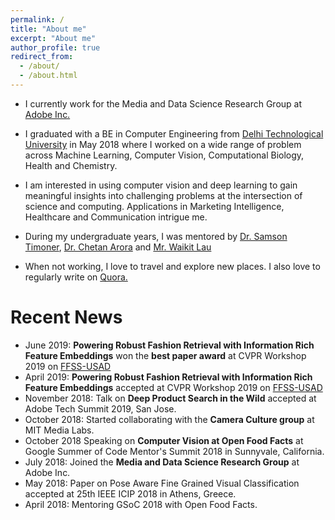 ```yaml
---
permalink: /
title: "About me"
excerpt: "About me"
author_profile: true
redirect_from: 
  - /about/
  - /about.html
---
```


<!-- <p align="center">
  <img src="../files/myphoto.jpg?raw=true" alt="Photo" style="width: 450px;"/> 
</p> -->

* I currently work for the Media and Data Science Research Group at <a href="https://wwww.adobe.com" target="_blank">Adobe Inc.</a>
* I graduated with a BE in Computer Engineering from <a href="https://www.dtu.ac.in" target="_blank">Delhi Technological University</a> in May 2018 where I worked on a wide range of problem across Machine Learning, Computer Vision, Computational Biology, Health and Chemistry.
* I am interested in using computer vision and deep learning to gain meaningful insights into challenging problems at the intersection of science and computing. Applications in Marketing Intelligence, Healthcare and Communication intrigue me.

* During my undergraduate years, I was mentored by <a href="http://people.csail.mit.edu/samson/">Dr. Samson Timoner</a>, <a href="https://www.cse.iitd.ac.in/~chetan/">Dr. Chetan Arora</a> and <a href="https://www.linkedin.com/in/waikit-lau-89129/">Mr. Waikit Lau</a>
* When not working, I love to travel and explore new places. I also love to regularly write on <a href="https://www.quora.com/profile/Ayush-Chopra" target="_blank">Quora.</a>

# Recent News
* June 2019: <b>Powering Robust Fashion Retrieval with Information Rich Feature Embeddings</b> won the <b>best paper award</b> at CVPR Workshop 2019 on <a href='https://project.inria.fr/usad/ffss-usad-cvpr-2019/' target='_blank'>FFSS-USAD</a>
* April 2019: <b>Powering Robust Fashion Retrieval with Information Rich Feature Embeddings</b> accepted at CVPR Workshop 2019 on <a href='https://project.inria.fr/usad/ffss-usad-cvpr-2019/' target='_blank'>FFSS-USAD</a>
* November 2018: Talk on <b>Deep Product Search in the Wild</b> accepted at Adobe Tech Summit 2019, San Jose.
* October 2018: Started collaborating with the <b>Camera Culture group</b> at MIT Media Labs.
* October 2018 Speaking on <b>Computer Vision at Open Food Facts</b> at Google Summer of Code Mentor's Summit 2018 in Sunnyvale, California.
* July 2018: Joined the <b>Media and Data Science Research Group</b> at Adobe Inc.
* May 2018: Paper on Pose Aware Fine Grained Visual Classification accepted at <a>25th IEEE ICIP 2018</a> in Athens, Greece.
* April 2018: Mentoring GSoC 2018 with Open Food Facts.
